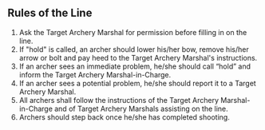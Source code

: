 ## Rules of the Line
1.  Ask the Target Archery Marshal for permission before filling in on the line.
2.  If "hold" is called, an archer should lower his/her bow, remove his/her arrow or bolt and pay heed to the Target Archery Marshal's instructions.
3.  If an archer sees an immediate problem, he/she should call “hold” and inform the Target Archery Marshal-in-Charge.
4.  If an archer sees a potential problem, he/she should report it to a Target Archery Marshal.
5.  All archers shall follow the instructions of the Target Archery Marshal-in-Charge and of Target Archery Marshals assisting on the line.
6.  Archers should step back once he/she has completed shooting.


